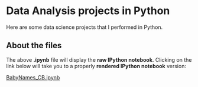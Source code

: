 Data Analysis projects in Python
===
Here are some data science projects that I performed in Python.

About the files
---

The above **.ipynb** file will display the **raw IPython notebook**. Clicking on the link below will take you to a properly **rendered IPython notebook** version:


[BabyNames_CB.ipynb](http://nbviewer.ipython.org/github/Prim8/Data_Analysis_Python/blob/master/BabyNames_CB.ipynb?create=1)
